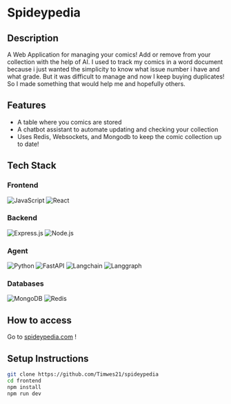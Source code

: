 # Spideypedia

## Description

A Web Application for managing your comics! Add or remove from your collection with the help of AI. I used to track my comics in a word document because i just wanted the simplicity to know what issue number i have and what grade. But it was difficult to manage and now I keep buying duplicates! So I made something that would help me and hopefully others.

## Features

- A table where you comics are stored
- A chatbot assistant to automate updating and checking your collection
- Uses Redis, Websockets, and Mongodb to keep the comic collection up to date!

## Tech Stack

### Frontend

![JavaScript](https://img.shields.io/badge/JavaScript-F7DF1E?style=for-the-badge&logo=javascript&logoColor=black)
![React](https://img.shields.io/badge/React-blue?style=for-the-badge&logo=react)

### Backend

![Express.js](https://img.shields.io/badge/Express.js-000000?style=for-the-badge&logo=express&logoColor=white)
![Node.js](https://img.shields.io/badge/Node.js-green?style=for-the-badge&logo=node.js)

### Agent

![Python](https://img.shields.io/badge/Python-3776AB?style=for-the-badge&logo=python&logoColor=white)
![FastAPI](https://img.shields.io/badge/FastAPI-009688?style=for-the-badge&logo=fastapi&logoColor=white)
![Langchain](https://img.shields.io/badge/Langchain-blue?style=for-the-badge&logo=langchain)
![Langgraph](https://img.shields.io/badge/Langgraph-red?style=for-the-badge&logo=langgraph)

### Databases

![MongoDB](https://img.shields.io/badge/MongoDB-47A248?style=for-the-badge&logo=mongodb&logoColor=white)
![Redis](https://img.shields.io/badge/Redis-grey?style=for-the-badge&logo=redis)

## How to access

Go to [spideypedia.com](https://spideypedia.com) !

## Setup Instructions

```bash
git clone https://github.com/Timwes21/spideypedia
cd frontend
npm install
npm run dev
```